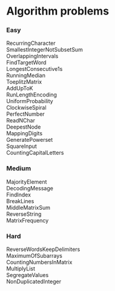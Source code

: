 # Algorithm problems  

### Easy  
RecurringCharacter  
SmallestIntegerNotSubsetSum  
OverlappingIntervals  
FindTargetWord  
LongestConsecutive1s  
RunningMedian  
ToeplitzMatrix  
AddUpToK  
RunLengthEncoding  
UniformProbability  
ClockwiseSpiral  
PerfectNumber  
ReadNChar  
DeepestNode  
MappingDigits  
GeneratePowerset  
SquareInput  
CountingCapitalLetters  

### Medium  
MajorityElement  
DecodingMessage  
FindIndex  
BreakLines  
MiddleMatrixSum  
ReverseString  
MatrixFrequency  



### Hard  
ReverseWordsKeepDelimiters  
MaximumOfSubarrays  
CountingNumbersInMatrix  
MultiplyList  
SegregateValues  
NonDuplicatedInteger  















